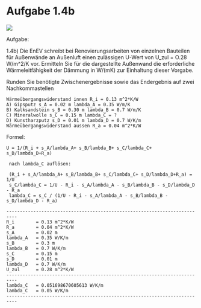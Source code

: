 # Aufgabe 1.4b

![](../../_bilder/2022-01-26-21-51-03-image.png)

Aufgabe:

1.4b) Die EnEV schreibt bei Renovierungsarbeiten von einzelnen Bauteilen für Außenwände an Außenluft einen zulässigen U-Wert von U_zul = O.28 W/m^2/K vor. Ermitteln Sie für die dargestellte Außenwand die erforderliche Wärmeleitfähigkeit der Dämmung in W/(mK) zur Einhaltung dieser Vorgabe. 

Runden Sie benötigte Zwischenergebnisse sowie das Endergebnis auf zwei Nachkommastellen 

```
Wärmeübergangswiderstand innen R_i = 0.13 m^2*K/W 
A) Gipsputz s_A = 0.02 m lambda_A = 0.35 W/m/K 
B) Kalksandstein s_B = 0.30 m lambda_B = 0.7 W/m/K 
C) Mineralwolle s_C = 0.15 m lambda_C = ? 
D) Kunstharzputz s_D = 0.01 m lambda_D = 0.7 W/K/m 
Wärmeübergangswiderstand aussen R_a = 0.04 m^2*K/W
```

Formel:

```
U = 1/(R_i + s_A/lambda_A+ s_B/lambda_B+ s_C/lambda_C+ s_D/lambda_D+R_a) 

 nach lambda_C auflösen:

 (R_i + s_A/lambda_A+ s_B/lambda_B+ s_C/lambda_C+ s_D/lambda_D+R_a) = 1/U
 s_C/lambda_C = 1/U - R_i - s_A/lambda_A - s_B/lambda_B - s_D/lambda_D - R_a
 lambda_C = s_C / (1/U - R_i - s_A/lambda_A - s_B/lambda_B - s_D/lambda_D - R_a)
```

```
--------------------------------------------------------------------------
R_i        = 0.13 m^2*K/W
R_a        = 0.04 m^2*K/W
s_A        = 0.02 m
lambda_A   = 0.35 W/K/m
s_B        = 0.3 m
lambda_B   = 0.7 W/K/m
s_C        = 0.15 m
s_D        = 0.01 m
lambda_D   = 0.7 W/K/m
U_zul      = 0.28 m^2*K/W
--------------------------------------------------------------------------
lambda_C   = 0.051698670605613 W/K/m
lambda_C   = 0.05 W/K/m
--------------------------------------------------------------------------
```
